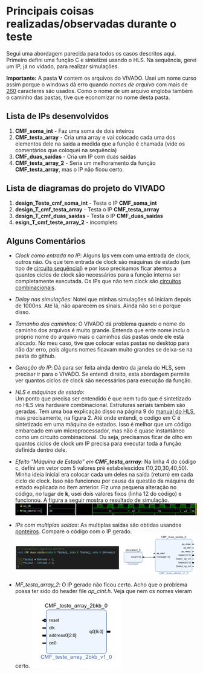 
# Principais coisas realizadas/observadas durante o teste

Segui uma abordagem parecida para todos os casos descritos aqui. Primeiro defini uma função C e sintetizei usando o HLS. Na sequência, gerei um IP, já no vidado, para realizar simulações.

**Importante:** A pasta **V** contem os arquivos do VIVADO. Usei um nome curso assim porque o windows dá erro quando *nomes de arquivo* com mais de [260](https://stackoverflow.com/questions/22575662/filename-too-long-in-git-for-windows#:~:text=Git%20has%20a%20limit%20of,260%20characters%20for%20a%20filename.&text=You%20can%20circumvent%20this%20by,on%20Windows%20or%20set%20core.) caracteres são usados. Como o nome de um arquivo engloba também o caminho das pastas, tive que economizar no nome desta pasta.


## Lista de IPs desenvolvidos

1. **CMF_soma_int** - Faz uma soma de dois inteiros
2. **CMF_testa_array** - Cria uma array e vai colocado cada uma dos elementos dele na saída a medida que a função é chamada (vide os comentários que coloquei na sequência)
3. **CMF_duas_saidas** - Cria um IP com duas saídas
4. **CMF_testa_array_2** - Seria um melhoramento da função **CMF_testa_array**, mas o IP não ficou certo.



## Lista de diagramas do projeto do VIVADO

1. **design_Teste_cmf_soma_int** - Testa o IP **CMF_soma_int**
2. **design_T_cmf_testa_array** - Testa o IP **CMF_testa_arrray**
3. **design_T_cmf_duas_saidas** - Testa o IP **CMF_duas_saidas**
4. **esign_T_cmf_teste_array_2** - incompleto


## Alguns Comentários

* *Clock como entrada no IP*:
Alguns Ips vem com uma entrada de clock, outros não. Os que tem entrada de clock são máquinas de estado (um tipo de [circuito sequêncial](https://pt.wikipedia.org/wiki/L%C3%B3gica_sequencial)) e por isso precisamos ficar atentos a quantos ciclos de clock são necessários para a função interna ser completamente executada. Os IPs que não tem clock são [circuitos combinacionais](https://pt.wikipedia.org/wiki/L%C3%B3gica_combinat%C3%B3ria_(sistemas_digitais)).

* *Delay nas simulações*:
Notei que minhas simulações só iniciam depois de 1000ns. Até lá, não aparecem os sinais. Ainda não sei o porque disso.

* *Tamanho dos caminhos*:
O VIVADO dá problema quando o nome do caminho dos arquivos é muito grande. Entenda que ente nome inclu o próprio nome do arquivo mais o caminhos das pastas onde ele está alocado. No meu caso, tive que colocar estas pastas no desktop para não dar erro, pois alguns nomes ficavam muito grandes se deixa-se na pasta do github. 

* *Geração do IP*:
Dá para ser feita ainda dentro da janela do HLS, sem precisar ir para o VIVADO. Se entendi direito, esta abordagem permite ver quantos ciclos de clock são necessários para execução da função.   

* *HLS e máquinas de estado:*  
Um ponto que precisa ser entendido é que nem tudo que é sintetizado no HLS vira hardware combinacional. Estruturas seriais também são geradas. Tem uma boa explicação disso na página 9 do  [manual do HLS](https://www.xilinx.com/support/documentation/sw_manuals/xilinx2020_1/ug902-vivado-high-level-synthesis.pdf), mas precisamente, na figura 2. Até onde entendi, o codigo em C é sintetizado em uma máquina de estados. Isso é melhor que um código embarcado em um microprocessador, mas não é quase instantâneo como um circuito combinacional. Ou seja, precisamos ficar de olho em quantos ciclos de clock um IP precisa para executar toda a função definida dentro dele.


* *Efeito "Máquina de Estado" em **CMF_testa_arrray**:* 
Na linha 4 do código c, defini um vetor com 5 valores pré estabelescidos (10,20,30,40,50). Minha ideia inicial era colocar cada um deles na saída (return) em cada ciclo de clock. Isso não funcionou por causa da questão da máquina de estado explicada no item anterior. Fiz uma pequena alteração no código, no lugar de **k**, usei dois valores fixos (linha 12 do código) e funcionou. A figura a seguir mostra o resultado de simulação.
![Simulacao](figuras/Simulacao_CMF_testa_arrray.png)

* *IPs com  multiplas saídas*:
As multiplas saídas são obtidas usandos [ponteiros](https://www.youtube.com/watch?v=D5QvQmes198). Compare o código com o IP gerado.
![Duas saídas](figuras/Duas_saidas.png)


* *MF_testa_array_2*:
O IP gerado não ficou certo. Acho que o problema possa ter sido do header file *ap_cint.h*. Veja que nem os nomes vieram certo.
![Array 2](figuras/array2.png)
